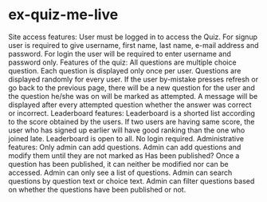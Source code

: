 # ex-quiz-me-live

Site access features:
User must be logged in to access the Quiz.
For signup user is required to give username, first name, last name, e-mail address and password.
For login the user will be required to enter username and password only.
Features of the quiz:
All questions are multiple choice question.
Each question is displayed only once per user.
Questions are displayed randomly for every user.
If the user by-mistake presses refresh or go back to the previous page, there will be a new question for the user and the question he/she was on will be marked as attempted.
A message will be displayed after every attempted question whether the answer was correct or incorrect.
Leaderboard features:
Leaderboard is a shorted list according to the score obtained by the users.
If two users are having same score, the user who has signed up earlier will have good ranking than the one who joined late.
Leaderboard is open to all. No login required.
Administrative features:
Only admin can add questions.
Admin can add questions and modify them until they are not marked as Has been published?
Once a question has been published, it can neither be modified nor can be accessed. Admin can only see a list of questions.
Admin can search questions by question text or choice text.
Admin can filter questions based on whether the questions have been published or not.
